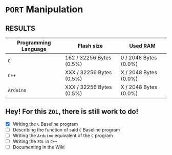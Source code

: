 # `PORT` Manipulation

## **RESULTS**

| Programming Language | Flash size               | Used RAM              |
| -------------------- | ------------------------ | --------------------- |
| `C`                  | 162 / 32256 Bytes (0.5%) | 0 / 2048 Bytes (0.0%) |
| `C++`                | XXX / 32256 Bytes (0.5%) | X / 2048 Bytes (0.0%) |
| `Arduino`            | XXX / 32256 Bytes (0.5%) | X / 2048 Bytes (0.0%) |

## Hey! For this `ZOL`, there is still work to do!

 - [X] Writing the `C` Baseline program
 - [ ] Describing the function of said `C` Baseline program
 - [ ] Writing the `Arduino` equivalent of the `C` program
 - [ ] Writing the `ZOL` in `C++`
 - [ ] Documenting in the Wiki 

